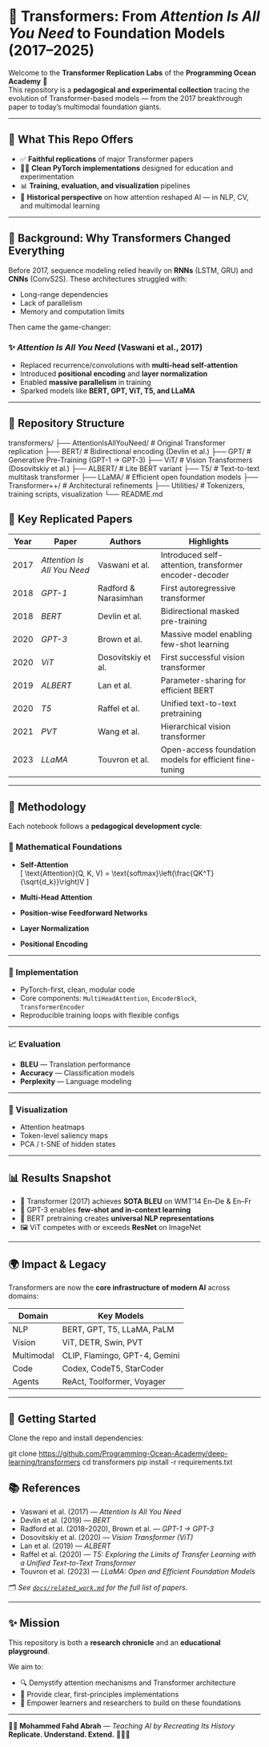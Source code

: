 # 🧠 Transformers: From *Attention Is All You Need* to Foundation Models (2017–2025)

Welcome to the **Transformer Replication Labs** of the **Programming Ocean Academy** 🌊  
This repository is a **pedagogical and experimental collection** tracing the evolution of Transformer-based models — from the 2017 breakthrough paper to today’s multimodal foundation giants.

---

## 📘 What This Repo Offers

- ✅ **Faithful replications** of major Transformer papers  
- 🧑‍🏫 **Clean PyTorch implementations** designed for education and experimentation  
- 📊 **Training, evaluation, and visualization** pipelines  
- 🔭 **Historical perspective** on how attention reshaped AI — in NLP, CV, and multimodal learning

---

## 📖 Background: Why Transformers Changed Everything

Before 2017, sequence modeling relied heavily on **RNNs** (LSTM, GRU) and **CNNs** (ConvS2S). These architectures struggled with:

- Long-range dependencies  
- Lack of parallelism  
- Memory and computation limits  

Then came the game-changer:

### ✨ *Attention Is All You Need* (Vaswani et al., 2017)

- Replaced recurrence/convolutions with **multi-head self-attention**  
- Introduced **positional encoding** and **layer normalization**  
- Enabled **massive parallelism** in training  
- Sparked models like **BERT, GPT, ViT, T5, and LLaMA**

---

## 📂 Repository Structure


transformers/
├── AttentionIsAllYouNeed/       # Original Transformer replication
├── BERT/                        # Bidirectional encoding (Devlin et al.)
├── GPT/                         # Generative Pre-Training (GPT-1 → GPT-3)
├── ViT/                         # Vision Transformers (Dosovitskiy et al.)
├── ALBERT/                      # Lite BERT variant
├── T5/                          # Text-to-text multitask transformer
├── LLaMA/                       # Efficient open foundation models
├── Transformer++/              # Architectural refinements
├── Utilities/                   # Tokenizers, training scripts, visualization
└── README.md

## 📑 Key Replicated Papers

| Year | Paper                      | Authors                 | Highlights                                                |
|------|----------------------------|-------------------------|-----------------------------------------------------------|
| 2017 | *Attention Is All You Need* | Vaswani et al.          | Introduced self-attention, transformer encoder-decoder    |
| 2018 | *GPT-1*                    | Radford & Narasimhan    | First autoregressive transformer                          |
| 2018 | *BERT*                     | Devlin et al.           | Bidirectional masked pre-training                         |
| 2020 | *GPT-3*                    | Brown et al.            | Massive model enabling few-shot learning                  |
| 2020 | *ViT*                      | Dosovitskiy et al.      | First successful vision transformer                       |
| 2019 | *ALBERT*                   | Lan et al.              | Parameter-sharing for efficient BERT                      |
| 2020 | *T5*                       | Raffel et al.           | Unified text-to-text pretraining                          |
| 2021 | *PVT*                      | Wang et al.             | Hierarchical vision transformer                           |
| 2023 | *LLaMA*                    | Touvron et al.          | Open-access foundation models for efficient fine-tuning   |

---

## 🔬 Methodology

Each notebook follows a **pedagogical development cycle**:

### 🔢 Mathematical Foundations

- **Self-Attention**  
  \[
  \text{Attention}(Q, K, V) = \text{softmax}\left(\frac{QK^T}{\sqrt{d_k}}\right)V
  \]

- **Multi-Head Attention**  
- **Position-wise Feedforward Networks**  
- **Layer Normalization**  
- **Positional Encoding**

---

### 🧰 Implementation

- PyTorch-first, clean, modular code  
- Core components: `MultiHeadAttention`, `EncoderBlock`, `TransformerEncoder`  
- Reproducible training loops with flexible configs

---

### 📈 Evaluation

- **BLEU** — Translation performance  
- **Accuracy** — Classification models  
- **Perplexity** — Language modeling  

---

### 🔎 Visualization

- Attention heatmaps  
- Token-level saliency maps  
- PCA / t-SNE of hidden states  

---

## 📊 Results Snapshot

- 🚀 Transformer (2017) achieves **SOTA BLEU** on WMT’14 En–De & En–Fr  
- 💬 GPT-3 enables **few-shot and in-context learning**  
- 🧠 BERT pretraining creates **universal NLP representations**  
- 🖼️ ViT competes with or exceeds **ResNet** on ImageNet  

---

## 🌍 Impact & Legacy

Transformers are now the **core infrastructure of modern AI** across domains:

| Domain     | Key Models                               |
|------------|-------------------------------------------|
| NLP        | BERT, GPT, T5, LLaMA, PaLM                |
| Vision     | ViT, DETR, Swin, PVT                      |
| Multimodal | CLIP, Flamingo, GPT-4, Gemini             |
| Code       | Codex, CodeT5, StarCoder                  |
| Agents     | ReAct, Toolformer, Voyager                |

---

## 🚀 Getting Started

Clone the repo and install dependencies:

git clone https://github.com/Programming-Ocean-Academy/deep-learning/transformers
cd transformers
pip install -r requirements.txt

## 📚 References

- Vaswani et al. (2017) — *Attention Is All You Need*  
- Devlin et al. (2019) — *BERT*  
- Radford et al. (2018–2020), Brown et al. — *GPT-1 → GPT-3*  
- Dosovitskiy et al. (2020) — *Vision Transformer (ViT)*  
- Lan et al. (2019) — *ALBERT*  
- Raffel et al. (2020) — *T5: Exploring the Limits of Transfer Learning with a Unified Text-to-Text Transformer*  
- Touvron et al. (2023) — *LLaMA: Open and Efficient Foundation Models*

🗂️ *See [`docs/related_work.md`](docs/related_work.md) for the full list of papers.*

---

## ✨ Mission

This repository is both a **research chronicle** and an **educational playground**.

We aim to:

- 🔍 Demystify attention mechanisms and Transformer architecture  
- 🧠 Provide clear, first-principles implementations  
- 🚀 Empower learners and researchers to build on these foundations  

---

👩‍🏫 **Mohammed Fahd Abrah** — *Teaching AI by Recreating Its History*  
**Replicate. Understand. Extend.** 🔨🤖🔧
